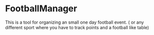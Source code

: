 # FootballManager
This is a tool for organizing an small one day football event. ( or any different sport where you have to track points and a football like table)
